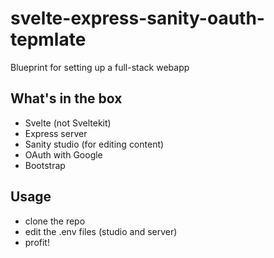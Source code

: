 # svelte-express-sanity-oauth-tepmlate
Blueprint for setting up a full-stack webapp

## What's in the box
- Svelte (not Sveltekit)
- Express server
- Sanity studio (for editing content)
- OAuth with Google
- Bootstrap

## Usage
- clone the repo
- edit the .env files (studio and server)
- profit!  

